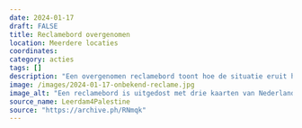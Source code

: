 ```yaml
---
date: 2024-01-17
draft: FALSE
title: Reclamebord overgenomen
location: Meerdere locaties
coordinates: 
category: acties
tags: []
description: "Een overgenomen reclamebord toont hoe de situatie eruit had gezien als het zogenaamde 'israël' niet Palestina, maar Nederland zou bezetten. "
image: /images/2024-01-17-onbekend-reclame.jpg
image_alt: "Een reclamebord is uitgedost met drie kaarten van Nederland, waarop wordt vergeleken hoeveel gebied het zogenaamde 'israël' van het land in zou nemen, als het niet Palestina maar Nederland bezet hield. Op de kaart van 1946 zou alles nog Nederlands zijn. In 1967 zou nog slechts de helft Nederlands zijn. In 2023 zouden er alleen een aantal hele kleine delen van Zeeland, Gelderland, Overijssel, Drenthe en Groningen nog compleet afgesloten stukjes Nederlands gebied zijn, terwijl de rest zou zijn ingenomen door 'israël'. Onder de kaart staat: 'Complexe situatie? Wat als Nederland hetzelfde overkomt als de Palestijnen? Steun jij de bevrijding van Nederland of de bezetting door israël? #IkKijkNietWeg'"
source_name: Leerdam4Palestine
source: "https://archive.ph/RNmqk"
---
```

